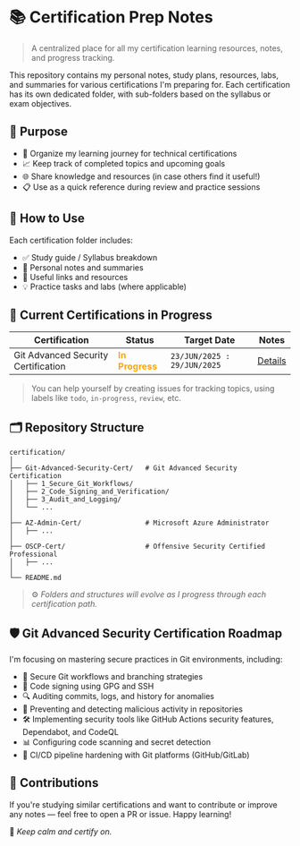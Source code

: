 # 📚 Certification Prep Notes

> A centralized place for all my certification learning resources, notes, and progress tracking.

This repository contains my personal notes, study plans, resources, labs, and summaries for various certifications I'm preparing for. Each certification has its own dedicated folder, with sub-folders based on the syllabus or exam objectives.



## 🎯 Purpose

- 🔧 Organize my learning journey for technical certifications  
- 📈 Keep track of completed topics and upcoming goals  
- 🌐 Share knowledge and resources (in case others find it useful!)  
- 📋 Use as a quick reference during review and practice sessions



## 📘 How to Use

Each certification folder includes:
- ✅ Study guide / Syllabus breakdown  
- 📝 Personal notes and summaries  
- 🔗 Useful links and resources  
- 💡 Practice tasks and labs (where applicable)



## 🧩 Current Certifications in Progress

| Certification | Status | Target Date | Notes |
|---------------|--------|-------------|-------|
| Git Advanced Security Certification | <span style="color: orange; font-weight: bold;">In Progress</span> | `23/JUN/2025 : 29/JUN/2025` | [Details](https://github.com/onyxwizard/certifications-notes/tree/main/Git%20Advanced%20Security%20Certification) |

> You can help yourself by creating issues for tracking topics, using labels like `todo`, `in-progress`, `review`, etc.



## 🗂️ Repository Structure

```
certification/
│
├── Git-Advanced-Security-Cert/   # Git Advanced Security Certification
│   ├── 1_Secure_Git_Workflows/
│   ├── 2_Code_Signing_and_Verification/
│   ├── 3_Audit_and_Logging/
│   └── ...
│
├── AZ-Admin-Cert/                # Microsoft Azure Administrator
│   ├── ...
│
├── OSCP-Cert/                    # Offensive Security Certified Professional
│   ├── ...
│
└── README.md
```

> ⚙️ *Folders and structures will evolve as I progress through each certification path.*



## 🛡️ Git Advanced Security Certification Roadmap

I'm focusing on mastering secure practices in Git environments, including:

- 🔐 Secure Git workflows and branching strategies  
- 📄 Code signing using GPG and SSH  
- 🔍 Auditing commits, logs, and history for anomalies  
- 🚫 Preventing and detecting malicious activity in repositories  
- 🛠️ Implementing security tools like GitHub Actions security features, Dependabot, and CodeQL  
- 📊 Configuring code scanning and secret detection  
- 🔁 CI/CD pipeline hardening with Git platforms (GitHub/GitLab)



## 🙌 Contributions

If you're studying similar certifications and want to contribute or improve any notes — feel free to open a PR or issue. Happy learning!


🚀 *Keep calm and certify on.*